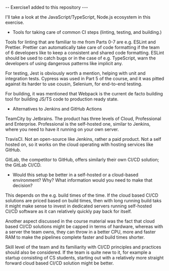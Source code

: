 -- Exercise1 added to this repository ---

I'll take a look at the JavaScript/TypeScript, Node.js ecosystem in this exercise.

- Tools for taking care of common CI steps (linting, testing, and building.)

Tools for linting that are familiar to me from Parts 0-7 are e.g. ESLint and Prettier. 
Prettier can automatically take care of code formatting if the team of 6 developers like to keep a consistent and shared code formatting.
ESLint should be used to catch bugs or in the case of e.g. TypeScript, warn the developers of using dangerous patterns like implicit any.

For testing, Jest is obviously worth a mention, helping with unit and integration tests. Cypress was used in Part 5 of the course, and it was pitted against its harder to use cousin, Selenium, for end-to-end testing. 

For building, it was mentioned that Webpack is the current de facto building tool for building JS/TS code to production ready state.

- Alternatives to Jenkins and GitHub Actions

TeamCity by Jetbrains. The product has three levels of Cloud, Professional and Enterprise. Professional is the self-hosted one, similar to Jenkins, where you need to have it running on your own server. 

TravisCI. Not an open-source like Jenkins, rather a paid product. Not a self hosted on, so it works on the cloud operating with hosting services like GitHub.

GitLab, the competitor to GitHub, offers similarly their own CI/CD solution; the GitLab CI/CD.

- Would this setup be better in a self-hosted or a cloud-based environment? Why? What information would you need to make that decision?

This depends on the e.g. build times of the time. If the cloud based CI/CD solutions are priced based on build times, then with long running build taks it might make sense to invest in dedicated servers running self-hosted CI/CD software as it can relatively quickly pay back for itself.

Another aspect discussed in the course material was the fact that cloud based CI/CD solutions might be capped in terms of hardware, whereas with a server the team owns, they can throw in a better CPU, more and faster RAM to make the pipelines complete faster and build times shorter.

Skill level of the team and its familiarity with CI/CD principles and practices should also be considered. If the team is quite new to it, for example a startup consisting of CS students, starting out with a relatively more straight forward cloud based CI/CD solution might be better.